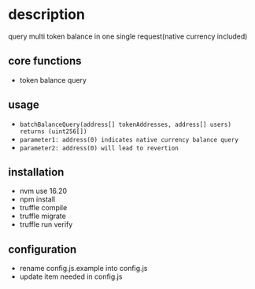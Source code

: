 # description
query multi token balance in one single request(native currency included) 
## core functions 
- token balance query
## usage
- `batchBalanceQuery(address[] tokenAddresses, address[] users) returns (uint256[])`
- `parameter1: address(0) indicates native currency balance query`
- `parameter2: address(0) will lead to revertion`
## installation
- nvm use 16.20
- npm install
- truffle compile
- truffle migrate
- truffle run verify
## configuration
- rename config.js.example into config.js
- update item needed in config.js